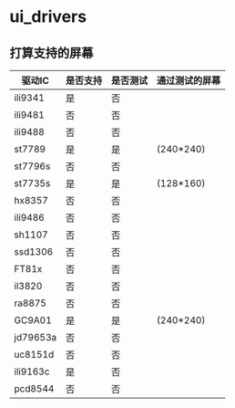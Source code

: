 # ui_drivers

## 打算支持的屏幕

| 驱动IC | 是否支持 | 是否测试 | 通过测试的屏幕 |
|--------|----------|----------|----------------|
| ili9341  |    是    |    否    |                |
| ili9481  |    否    |    否    |                |
| ili9488  |    否    |    否    |                |
| st7789   |    是    |    是    |   (240*240)    |
| st7796s  |    否    |    否    |                |
| st7735s  |    是    |    是    |   (128*160)    |
| hx8357   |    否    |    否    |                |
| ili9486  |    否    |    否    |                |
| sh1107   |    否    |    否    |                |
| ssd1306  |    否    |    否    |                |
| FT81x    |    否    |    否    |                |
| il3820   |    否    |    否    |                |
| ra8875   |    否    |    否    |                |
| GC9A01   |    是    |    是   |   (240*240)    |
| jd79653a |    否    |    否    |                |
| uc8151d  |    否    |    否    |                |
| ili9163c |    是    |    否    |                |
| pcd8544  |    否    |    否    |                |
